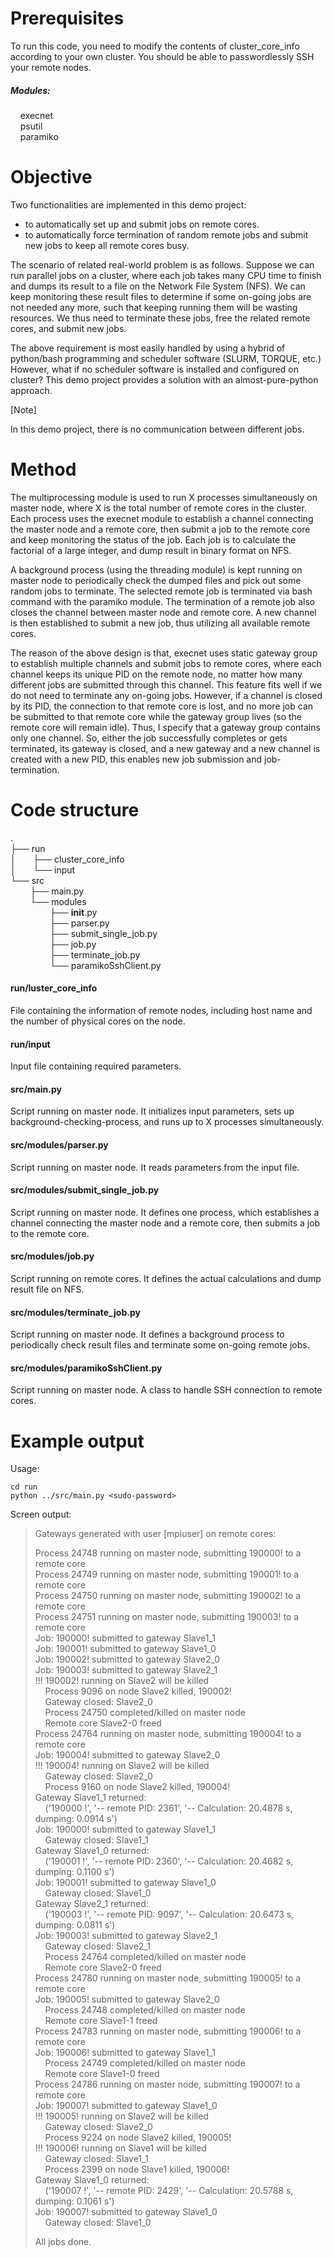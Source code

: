 # Prerequisites

To run this code, you need to modify the contents of cluster_core_info according to your own cluster. You should be able to passwordlessly SSH your remote nodes.

##### Modules:

&nbsp;&nbsp;&nbsp;&nbsp;execnet <br />
&nbsp;&nbsp;&nbsp;&nbsp;psutil <br />
&nbsp;&nbsp;&nbsp;&nbsp;paramiko <br />

# Objective

Two functionalities are implemented in this demo project: 
  * to automatically set up and submit jobs on remote cores.
  * to automatically force termination of random remote jobs and submit new jobs to keep all remote cores busy.

The scenario of related real-world problem is as follows. Suppose we can run parallel jobs on a cluster, where each job takes many CPU time to finish and dumps its result to a file on the Network File System (NFS). We can keep monitoring these result files to determine if some on-going jobs are not needed any more, such that keeping running them will be wasting resources. We thus need to terminate these jobs, free the related remote cores, and submit new jobs.

The above requirement is most easily handled by using a hybrid of python/bash programming and scheduler software (SLURM, TORQUE, etc.) However, what if no scheduler software is installed and configured on cluster? This demo project provides a solution with an almost-pure-python approach. 

[Note]

In this demo project, there is no communication between different jobs. 


# Method

The multiprocessing module is used to run X processes simultaneously on master node, where X is the total number of remote cores in the cluster. Each process uses the execnet module to establish a channel connecting the master node and a remote core, then submit a job to the remote core and keep monitoring the status of the job. Each job is to calculate the factorial of a large integer, and dump result in binary format on NFS.

A background process (using the threading module) is kept running on master node to periodically check the dumped files and pick out some random jobs to terminate. The selected remote job is terminated via bash command with the paramiko module. The termination of a remote job also closes the channel between master node and remote core. A new channel is then established to submit a new job, thus utilizing all available remote cores.

The reason of the above design is that, execnet uses static gateway group to establish multiple channels and submit jobs to remote cores, where each channel keeps its unique PID on the remote node, no matter how many different jobs are submitted through this channel. This feature fits well if we do not need to terminate any on-going jobs. However, if a channel is closed by its PID, the connection to that remote core is lost, and no more job can be submitted to that remote core while the gateway group lives (so the remote core will remain idle). Thus, I specify that a gateway group contains only one channel. So, either the job successfully completes or gets terminated, its gateway is closed, and a new gateway and a new channel is created with a new PID, this enables new job submission and job-termination.


# Code structure

. <br />
├── run <br />
│&nbsp;&nbsp;&nbsp;&nbsp;&nbsp;&nbsp;&nbsp;├── cluster_core_info <br />
│&nbsp;&nbsp;&nbsp;&nbsp;&nbsp;&nbsp;&nbsp;└── input <br />
└── src <br />
&nbsp;&nbsp;&nbsp;&nbsp;&nbsp;&nbsp;&nbsp;&nbsp;├── main.py <br />
&nbsp;&nbsp;&nbsp;&nbsp;&nbsp;&nbsp;&nbsp;&nbsp;└── modules <br />
&nbsp;&nbsp;&nbsp;&nbsp;&nbsp;&nbsp;&nbsp;&nbsp;&nbsp;&nbsp;&nbsp;&nbsp;&nbsp;&nbsp;&nbsp;&nbsp;├── __init__.py <br />
&nbsp;&nbsp;&nbsp;&nbsp;&nbsp;&nbsp;&nbsp;&nbsp;&nbsp;&nbsp;&nbsp;&nbsp;&nbsp;&nbsp;&nbsp;&nbsp;├── parser.py <br />
&nbsp;&nbsp;&nbsp;&nbsp;&nbsp;&nbsp;&nbsp;&nbsp;&nbsp;&nbsp;&nbsp;&nbsp;&nbsp;&nbsp;&nbsp;&nbsp;├── submit_single_job.py <br />
&nbsp;&nbsp;&nbsp;&nbsp;&nbsp;&nbsp;&nbsp;&nbsp;&nbsp;&nbsp;&nbsp;&nbsp;&nbsp;&nbsp;&nbsp;&nbsp;├── job.py <br />
&nbsp;&nbsp;&nbsp;&nbsp;&nbsp;&nbsp;&nbsp;&nbsp;&nbsp;&nbsp;&nbsp;&nbsp;&nbsp;&nbsp;&nbsp;&nbsp;├── terminate_job.py <br />
&nbsp;&nbsp;&nbsp;&nbsp;&nbsp;&nbsp;&nbsp;&nbsp;&nbsp;&nbsp;&nbsp;&nbsp;&nbsp;&nbsp;&nbsp;&nbsp;└── paramikoSshClient.py

#### run/luster_core_info

File containing the information of remote nodes, including host name and the number of physical cores on the node.

#### run/input

Input file containing required parameters.

#### src/main.py

Script running on master node. It initializes input parameters, sets up background-checking-process, and runs up to X processes simultaneously.

#### src/modules/parser.py

Script running on master node. It reads parameters from the input file.

#### src/modules/submit_single_job.py

Script running on master node. It defines one process, which establishes a channel connecting the master node and a remote core, then submits a job to the remote core.

#### src/modules/job.py

Script running on remote cores. It defines the actual calculations and dump result file on NFS.

#### src/modules/terminate_job.py

Script running on master node. It defines a background process to periodically check result files and terminate some on-going remote jobs.

#### src/modules/paramikoSshClient.py

Script running on master node. A class to handle SSH connection to remote cores.


# Example output

Usage:
```
cd run
python ../src/main.py <sudo-password>
```
Screen output:

> Gateways generated with user [mpiuser] on remote cores:
> 
> Process 24748 running on master node, submitting 190000! to a remote core <br />
> Process 24749 running on master node, submitting 190001! to a remote core <br />
> Process 24750 running on master node, submitting 190002! to a remote core <br />
> Process 24751 running on master node, submitting 190003! to a remote core <br />
> Job:  190000!  submitted to gateway Slave1_1 <br />
> Job:  190001!  submitted to gateway Slave1_0 <br />
> Job:  190002!  submitted to gateway Slave2_0 <br />
> Job:  190003!  submitted to gateway Slave2_1 <br />
> !!! 190002! running on Slave2 will be killed <br />
> &nbsp;&nbsp;&nbsp;&nbsp;Process 9096 on node Slave2 killed, 190002! <br />
> &nbsp;&nbsp;&nbsp;&nbsp;Gateway closed: Slave2_0 <br />
> &nbsp;&nbsp;&nbsp;&nbsp;Process 24750 completed/killed on master node <br />
> &nbsp;&nbsp;&nbsp;&nbsp;Remote core Slave2-0 freed <br />
> Process 24764 running on master node, submitting 190004! to a remote core <br />
> Job:  190004!  submitted to gateway Slave2_0 <br />
> !!! 190004! running on Slave2 will be killed <br />
> &nbsp;&nbsp;&nbsp;&nbsp;Gateway closed: Slave2_0 <br />
> &nbsp;&nbsp;&nbsp;&nbsp;Process 9160 on node Slave2 killed, 190004! <br />
> Gateway Slave1_1 returned: <br />
> &nbsp;&nbsp;&nbsp;&nbsp;('190000 !', '-- remote PID: 2361', '-- Calculation: 20.4878 s, dumping: 0.0914 s') <br />
> Job:  190000!  submitted to gateway Slave1_1 <br />
> &nbsp;&nbsp;&nbsp;&nbsp;Gateway closed: Slave1_1 <br />
> Gateway Slave1_0 returned: <br />
> &nbsp;&nbsp;&nbsp;&nbsp;('190001 !', '-- remote PID: 2360', '-- Calculation: 20.4682 s, dumping: 0.1100 s') <br />
> Job:  190001!  submitted to gateway Slave1_0 <br />
> &nbsp;&nbsp;&nbsp;&nbsp;Gateway closed: Slave1_0 <br />
> Gateway Slave2_1 returned: <br />
> &nbsp;&nbsp;&nbsp;&nbsp;('190003 !', '-- remote PID: 9097', '-- Calculation: 20.6473 s, dumping: 0.0811 s') <br />
> Job:  190003!  submitted to gateway Slave2_1 <br />
> &nbsp;&nbsp;&nbsp;&nbsp;Gateway closed: Slave2_1 <br />
> &nbsp;&nbsp;&nbsp;&nbsp;Process 24764 completed/killed on master node <br />
> &nbsp;&nbsp;&nbsp;&nbsp;Remote core Slave2-0 freed <br />
> Process 24780 running on master node, submitting 190005! to a remote core <br />
> Job:  190005!  submitted to gateway Slave2_0 <br />
> &nbsp;&nbsp;&nbsp;&nbsp;Process 24748 completed/killed on master node <br />
> &nbsp;&nbsp;&nbsp;&nbsp;Remote core Slave1-1 freed <br />
> Process 24783 running on master node, submitting 190006! to a remote core <br />
> Job:  190006!  submitted to gateway Slave1_1 <br />
> &nbsp;&nbsp;&nbsp;&nbsp;Process 24749 completed/killed on master node <br />
> &nbsp;&nbsp;&nbsp;&nbsp;Remote core Slave1-0 freed <br />
> Process 24786 running on master node, submitting 190007! to a remote core <br />
> Job:  190007!  submitted to gateway Slave1_0 <br />
> !!! 190005! running on Slave2 will be killed <br />
> &nbsp;&nbsp;&nbsp;&nbsp;Gateway closed: Slave2_0 <br />
> &nbsp;&nbsp;&nbsp;&nbsp;Process 9224 on node Slave2 killed, 190005! <br />
> !!! 190006! running on Slave1 will be killed <br />
> &nbsp;&nbsp;&nbsp;&nbsp;Gateway closed: Slave1_1 <br />
> &nbsp;&nbsp;&nbsp;&nbsp;Process 2399 on node Slave1 killed, 190006! <br />
> Gateway Slave1_0 returned: <br />
> &nbsp;&nbsp;&nbsp;&nbsp;('190007 !', '-- remote PID: 2429', '-- Calculation: 20.5788 s, dumping: 0.1061 s') <br />
> Job:  190007!  submitted to gateway Slave1_0 <br />
> &nbsp;&nbsp;&nbsp;&nbsp;Gateway closed: Slave1_0
> 
> All jobs done.
